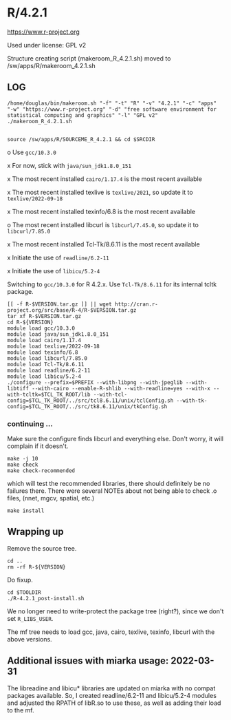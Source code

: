 R/4.2.1
========================

<https://www.r-project.org>

Used under license:
GPL v2


Structure creating script (makeroom_R_4.2.1.sh) moved to /sw/apps/R/makeroom_4.2.1.sh

LOG
---

    /home/douglas/bin/makeroom.sh "-f" "-t" "R" "-v" "4.2.1" "-c" "apps" "-w" "https://www.r-project.org" "-d" "free software environment for statistical computing and graphics" "-l" "GPL v2"
    ./makeroom_R_4.2.1.sh


    source /sw/apps/R/SOURCEME_R_4.2.1 && cd $SRCDIR


o Use `gcc/10.3.0`

x For now, stick with `java/sun_jdk1.8.0_151`

x The most recent installed `cairo/1.17.4` is the most recent available

x The most recent installed texlive is `texlive/2021`, so update it to `texlive/2022-09-18`

x The most recent installed texinfo/6.8 is the most recent available

o The most recent installed libcurl is `libcurl/7.45.0`, so update it to `libcurl/7.85.0`

x The most recent installed Tcl-Tk/8.6.11 is the most recent available

x Initiate the use of `readline/6.2-11`

x Initiate the use of `libicu/5.2-4`

Switching to `gcc/10.3.0` for R 4.2.x. Use `Tcl-Tk/8.6.11` for its internal tcltk package.


    [[ -f R-$VERSION.tar.gz ]] || wget http://cran.r-project.org/src/base/R-4/R-$VERSION.tar.gz
    tar xf R-$VERSION.tar.gz
    cd R-${VERSION}
    module load gcc/10.3.0
    module load java/sun_jdk1.8.0_151
    module load cairo/1.17.4
    module load texlive/2022-09-18
    module load texinfo/6.8
    module load libcurl/7.85.0
    module load Tcl-Tk/8.6.11
    module load readline/6.2-11
    module load libicu/5.2-4
    ./configure --prefix=$PREFIX --with-libpng --with-jpeglib --with-libtiff --with-cairo --enable-R-shlib --with-readline=yes --with-x --with-tcltk=$TCL_TK_ROOT/lib --with-tcl-config=$TCL_TK_ROOT/../src/tcl8.6.11/unix/tclConfig.sh --with-tk-config=$TCL_TK_ROOT/../src/tk8.6.11/unix/tkConfig.sh


### continuing ...

Make sure the configure finds libcurl and everything else. Don't worry, it will
complain if it doesn't.

    make -j 10
    make check
    make check-recommended

which will test the recommended libraries, there should definitely be no
failures there.  There were several NOTEs about not being able to check .o
files, (nnet, mgcv, spatial, etc.)

    make install


## Wrapping up

Remove the source tree.

    cd ..
    rm -rf R-${VERSION}

Do fixup.

    cd $TOOLDIR
    ./R-4.2.1_post-install.sh

We no longer need to write-protect the package tree (right?), since we don't set
`R_LIBS_USER`.

The mf tree needs to load gcc, java, cairo, texlive, texinfo, libcurl with the above versions.


## Additional issues with miarka usage: 2022-03-31

The libreadine and libicu* libraries are updated on miarka with no compat
packages available.  So, I created readline/6.2-11 and libicu/5.2-4 modules and
adjusted the RPATH of libR.so to use these, as well as adding their load to the
mf.

